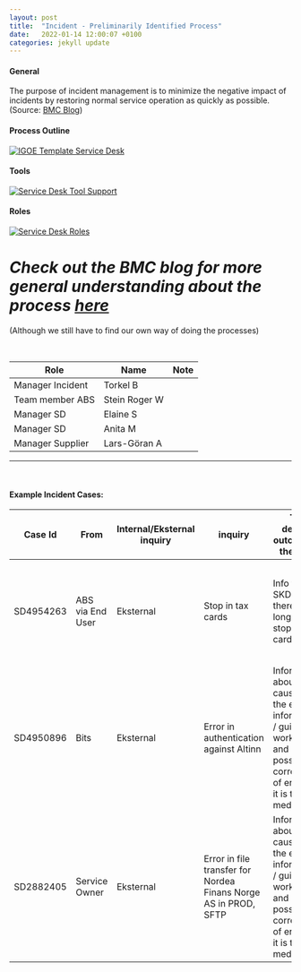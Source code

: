 ```yaml
---
layout: post
title:  "Incident - Preliminarily Identified Process"
date:   2022-01-14 12:00:07 +0100
categories: jekyll update
---
```


#### General
The purpose of incident management is to minimize the negative impact of incidents by restoring normal service operation as quickly as possible.
(Source: <a href="https://www.bmc.com/blogs/itil-incident-management/" target="_blank">BMC Blog</a>)

#### Process Outline
[![IGOE Template Service Desk](/processes/assets/images/process-im.png)](/processes/assets/images/process-im.png)

#### Tools
[![Service Desk Tool Support](/processes/assets/images/tools-im.png)](/processes/assets/images/tools-im.png)

#### Roles
[![Service Desk Roles](/processes/assets/images/roles-im.png)](/processes/assets/images/roles-im.png)

# *Check out the BMC blog for more general understanding about the process <a href="https://www.bmc.com/blogs/itil-incident-management/" target="_blank">here</a>*
(Although we still have to find our own way of doing the processes)

<br />

| Role | Name | Note |
| -- | -- | -- |
| Manager Incident | Torkel B |  |
| Team member ABS | Stein Roger W |  |
| Manager SD | Elaine S |  |
| Manager SD | Anita M |  |
| Manager Supplier | Lars-Göran A |  |


---

<br />

#### **Example Incident Cases:**

| Case Id | From | Internal/Eksternal inquiry | inquiry | The desired outcome of the case | Contributors | Information security | Note |
| -- | -- | -- | -- | -- | -- | -- | -- |
| SD4954263 | ABS via End User | Eksternal | Stop in tax cards | Info from SKD that there is no longer a stop in tax cards | ABS <br /> Tax Administration <br /> SD | n/a | If the fault may not be with the service owner (the Tax Administration), the case must be passed on to the FA supplier|
| SD4950896  | Bits | Eksternal | Error in authentication against Altinn | Information about the cause of the error, information / guidance, workaround and possible correction of errors if it is the medicine | SD <br />Internal Team<br />FA Supplier<br />Operating Supplier | n/a | n/a |
| SD2882405 | Service Owner | Eksternal | Error in file transfer for Nordea Finans Norge AS in PROD, SFTP | Information about the cause of the error, information / guidance, workaround and possible correction of errors if it is the medicine | SD <br /> BR<br /> FA Supplier <br />Operating Supplier | n/a | n/a |
